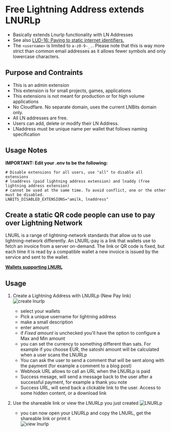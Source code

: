 # Free Lightning Address extends LNURLp

- Basically extends Lnurlp functionality with LN Addresses
- See also [LUD-16: Paying to static internet identifiers.](https://github.com/lnurl/luds/blob/luds/16.md)
- The `<username>` is limited to `a-z0-9-_.`.  Please note that this is way more strict than common email addresses as it allows fewer symbols and only lowercase characters.

## Purpose and Contraints

- This is an admin extension
- This extension is for small projects, games, applications 
- This extensions is not meant for production or for high volume applications
- No Cloudflare. No separate domain, uses the current LNBits domain only.
- All LN addresses are free.
- Users can add, delete or modify their LN Address. 
- LNaddress must be unique name per wallet that follows naming specification

## Usage Notes

**IMPORTANT: Edit your .env to be the following:**

```
# Disable extensions for all users, use "all" to disable all extensions
# lnaddress (paid lightning address extension) and lnaddy (free lightning address extension)
# cannot be used at the same time. To avoid conflict, one or the other must be disabled. 
LNBITS_DISABLED_EXTENSIONS="amilk, lnaddress"
```


## Create a static QR code people can use to pay over Lightning Network

LNURL is a range of lightning-network standards that allow us to use lightning-network differently. An LNURL-pay is a link that wallets use to fetch an invoice from a server on-demand. The link or QR code is fixed, but each time it is read by a compatible wallet a new invoice is issued by the service and sent to the wallet.

[**Wallets supporting LNURL**](https://github.com/fiatjaf/awesome-lnurl#wallets)

## Usage

1. Create a Lightning Address with LNURLp (New Pay link)\
   ![create lnurlp](https://i.imgur.com/Ht7ds9e.png)

   - select your wallets
   - Pick a unique username for lightning address
   - make a small description
   - enter amount
   - if _Fixed amount_ is unchecked you'll have the option to configure a Max and Min amount
   - you can set the currency to something different than sats. For example if you choose EUR, the satoshi amount will be calculated when a user scans the LNURLp
   - You can ask the user to send a comment that will be sent along with the payment (for example a comment to a blog post)
   - Webhook URL allows to call an URL when the LNURLp is paid
   - Success mesage, will send a message back to the user after a successful payment, for example a thank you note
   - Success URL, will send back a clickable link to the user. Access to some hidden content, or a download link

2. Use the shareable link or view the LNURLp you just created
   ![LNURLp](https://i.imgur.com/C8s1P0Q.jpg)
   - you can now open your LNURLp and copy the LNURL, get the shareable link or print it\
     ![view lnurlp](https://i.imgur.com/4n41S7T.jpg)
